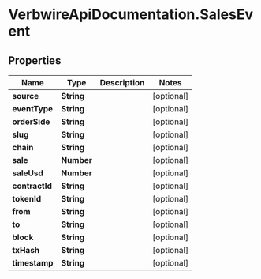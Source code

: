 # VerbwireApiDocumentation.SalesEvent

## Properties
Name | Type | Description | Notes
------------ | ------------- | ------------- | -------------
**source** | **String** |  | [optional] 
**eventType** | **String** |  | [optional] 
**orderSide** | **String** |  | [optional] 
**slug** | **String** |  | [optional] 
**chain** | **String** |  | [optional] 
**sale** | **Number** |  | [optional] 
**saleUsd** | **Number** |  | [optional] 
**contractId** | **String** |  | [optional] 
**tokenId** | **String** |  | [optional] 
**from** | **String** |  | [optional] 
**to** | **String** |  | [optional] 
**block** | **String** |  | [optional] 
**txHash** | **String** |  | [optional] 
**timestamp** | **String** |  | [optional] 
